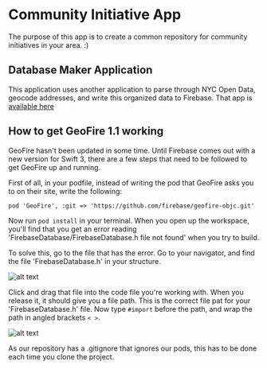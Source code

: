 # Community Initiative App

The purpose of this app is to create a common repository for community initiatives in your area. :)


## Database Maker Application
This application uses another application to parse through NYC Open Data, geocode addresses, and write this organized data to Firebase. That app is [available here](https://github.com/Chrisb616/lemonHandshakeDatabaseMaker)

## How to get GeoFire 1.1 working
GeoFire hasn't been updated in some time. Until Firebase comes out with a new version for Swift 3, there are a few steps that need to be followed to get GeoFire up and running.

First of all, in your podfile, instead of writing the pod that GeoFire asks you to on their site, write the following:

`pod 'GeoFire', :git => 'https://github.com/firebase/geofire-objc.git'`

Now run `pod install` in  your terminal. When you open up the workspace, you'll find that you get an error reading 'FirebaseDatabase/FirebaseDatabase.h file not found' when you try to build.

To solve this, go to the file that has the error. Go to your navigator, and find the file 'FirebaseDatabase.h' in your structure.

![alt text](http://i.imgur.com/E2po94Z.png "Find the FirebaseDatabase.h file")

Click and drag that file into the code file you're working with. When you release it, it should give you a file path. This is the correct file pat for your 'FirebaseDatabase.h' file. Now type `#import` before the path, and wrap the path in angled brackets `< >`.

![alt text](http://i.imgur.com/duiX4O0.png "#import the file path")

As our repository has a .gitignore that ignores our pods, this has to be done each time you clone the project.
